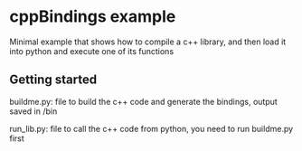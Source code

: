 # cppBindings example

Minimal example that shows how to compile a c++ library, and then load it into python and execute one of its functions

## Getting started

buildme.py: file to build the c++ code and generate the bindings, output saved in /bin

run_lib.py: file to call the c++ code from python, you need to run buildme.py first
